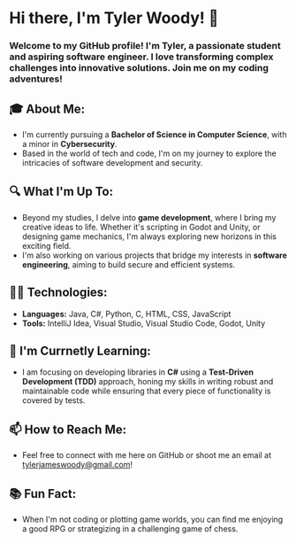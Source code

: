 # Hi there, I'm Tyler Woody! 👋

### Welcome to my GitHub profile! I'm Tyler, a passionate student and aspiring software engineer. I love transforming complex challenges into innovative solutions. Join me on my coding adventures!

## 🎓 About Me:
- I'm currently pursuing a **Bachelor of Science in Computer Science**, with a minor in **Cybersecurity**.
- Based in the world of tech and code, I'm on my journey to explore the intricacies of software development and security.

## 🔍 What I'm Up To:
- Beyond my studies, I delve into **game development**, where I bring my creative ideas to life. Whether it's scripting in Godot and Unity, or designing game mechanics, I'm always exploring new horizons in this exciting field.
- I'm also working on various projects that bridge my interests in **software engineering**, aiming to build secure and efficient systems.

## 👨‍💻 Technologies:
- **Languages:** Java, C#, Python, C, HTML, CSS, JavaScript
- **Tools:** IntelliJ Idea, Visual Studio, Visual Studio Code, Godot, Unity

## 🌱 I'm Currnetly Learning:
- I am focusing on developing libraries in **C#** using a **Test-Driven Development (TDD)** approach, honing my skills in writing robust and maintainable code while ensuring that every piece of functionality is covered by tests.

## 📫 How to Reach Me:
- Feel free to connect with me here on GitHub or shoot me an email at [tylerjameswoody@gmail.com](mailto:tylerjameswoody@gmail.com)!

## 📚 Fun Fact:
- When I'm not coding or plotting game worlds, you can find me enjoying a good RPG or strategizing in a challenging game of chess.


<!--
**twoody0/twoody0** is a ✨ _special_ ✨ repository because its `README.md` (this file) appears on your GitHub profile.

Here are some ideas to get you started:

- 🔭 I’m currently working on ...
- 🌱 I’m currently learning ...
- 👯 I’m looking to collaborate on ...
- 🤔 I’m looking for help with ...
- 💬 Ask me about ...
- 📫 How to reach me: ...
- 😄 Pronouns: ...
- ⚡ Fun fact: ...
-->
